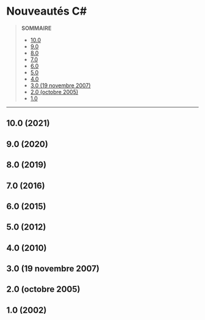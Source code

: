 # Nouveautés C#

> **SOMMAIRE**
> + [10.0](#10-2021)
> + [9.0](#9-2020)
> + [8.0](#8-2019)
> + [7.0](#7-2016)
> + [6.0](#6-2015)
> + [5.0](#5-2012)
> + [4.0](#4-2010)
> + [3.0 (19 novembre 2007)](#3-19-novembre-2007)
> + [2.0 (octobre 2005)](#2-octobre-2005)
> + [1.0](#1-2002)

---

## 10.0 (2021)

## 9.0 (2020)

## 8.0 (2019)

## 7.0 (2016)

## 6.0 (2015)

## 5.0 (2012)

## 4.0 (2010)

## 3.0 (19 novembre 2007)

## 2.0 (octobre 2005)

## 1.0 (2002)
